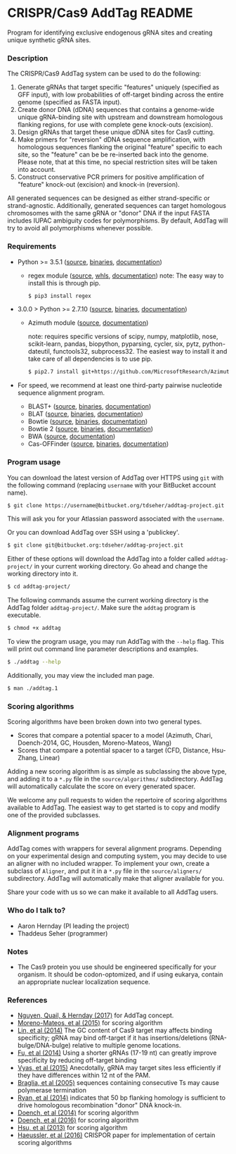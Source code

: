 # CRISPR/Cas9 AddTag README #

Program for identifying exclusive endogenous gRNA sites and creating unique synthetic gRNA sites.

### Description ###

The CRISPR/Cas9 AddTag system can be used to do the following:

 1. Generate gRNAs that target specific "features" uniquely (specified as GFF input), with low probabilities of off-target binding across the entire genome (specified as FASTA input).
 2. Create donor DNA (dDNA) sequences that contains a genome-wide unique gRNA-binding site with upstream and downstream homologous flanking regions, for use with complete gene knock-outs (excision).
 3. Design gRNAs that target these unique dDNA sites for Cas9 cutting.
 4. Make primers for "reversion" dDNA sequence amplification, with homologous sequences flanking the original "feature" specific to each site, so the "feature" can be be re-inserted back into the genome. Please note, that at this time, no special restriction sites will be taken into account.
 5. Construct conservative PCR primers for positive amplification of "feature" knock-out (excision) and knock-in (reversion).

All generated sequences can be designed as either strand-specific or strand-agnostic. Additionally, generated sequences can target homologous chromosomes with the same gRNA or "donor" DNA if the input FASTA includes IUPAC ambiguity codes for polymorphisms. By default, AddTag will try to avoid all polymorphisms whenever possible.

### Requirements ###

 * Python >= 3.5.1 ([source](https://www.python.org/downloads/), [binaries](https://www.python.org/downloads/), [documentation](https://docs.python.org/3/))
    - regex module ([source](https://bitbucket.org/mrabarnett/mrab-regex), [whls](https://pypi.python.org/pypi/regex), [documentation](https://pypi.python.org/pypi/regex))
      note: The easy way to install this is through pip.
      ```sh
      $ pip3 install regex
      ```

 * 3.0.0 > Python >= 2.7.10 ([source](https://www.python.org/downloads/), [binaries](https://www.python.org/downloads/), [documentation](https://docs.python.org/2/))
    - Azimuth module ([source](https://github.com/MicrosoftResearch/Azimuth), [documentation](https://www.microsoft.com/en-us/research/project/azimuth/))
      
      note: requires specific versions of scipy, numpy, matplotlib, nose, scikit-learn, pandas, biopython, pyparsing, cycler, six, pytz, python-dateutil, functools32, subprocess32. The easiest way to install it and take care of all dependencies is to use pip.
      ```sh
      $ pip2.7 install git+https://github.com/MicrosoftResearch/Azimuth.git
      ```

 * For speed, we recommend at least one third-party pairwise nucleotide sequence alignment program.
    - BLAST+ ([source](ftp://ftp.ncbi.nlm.nih.gov/blast/executables/blast+/LATEST), [binaries](ftp://ftp.ncbi.nlm.nih.gov/blast/executables/blast+/LATEST), [documentation](https://www.ncbi.nlm.nih.gov/books/NBK279690/))
    - BLAT ([source](https://genome.ucsc.edu/goldenPath/help/blatSpec.html), [binaries](http://hgdownload.cse.ucsc.edu/admin/exe/), [documentation](https://genome.ucsc.edu/goldenPath/help/blatSpec.html))
    - Bowtie ([source](https://github.com/BenLangmead/bowtie), [binaries](https://sourceforge.net/projects/bowtie-bio/files/bowtie/), [documentation](http://bowtie-bio.sourceforge.net/manual.shtml))
    - Bowtie 2 ([source](https://github.com/BenLangmead/bowtie2), [binaries](https://sourceforge.net/projects/bowtie-bio/files/bowtie2/), [documentation](http://bowtie-bio.sourceforge.net/bowtie2/manual.shtml))
    - BWA ([source](https://github.com/lh3/bwa), [documentation](http://bio-bwa.sourceforge.net/bwa.shtml))
    - Cas-OFFinder ([source](https://github.com/snugel/cas-offinder), [binaries](https://sourceforge.net/projects/cas-offinder/files/Binaries/), [documentation](http://www.rgenome.net/cas-offinder/portable))

### Program usage ###
You can download the latest version of AddTag over HTTPS using `git` with the following command (replacing `username` with your BitBucket account name).
```sh
$ git clone https://username@bitbucket.org/tdseher/addtag-project.git
```

This will ask you for your Atlassian password associated with the `username`.

Or you can download AddTag over SSH using a 'publickey'.
```sh
$ git clone git@bitbucket.org:tdseher/addtag-project.git
```

Either of these options will download the AddTag into a folder called `addtag-project/` in your current working directory. Go ahead and change the working directory into it.
```sh
$ cd addtag-project/
```

The following commands assume the current working directory is the AddTag folder `addtag-project/`. Make sure the `addtag` program is executable.
```sh
$ chmod +x addtag
```

To view the program usage, you may run AddTag with the `--help` flag. This will print out command line parameter descriptions and examples.
```sh
$ ./addtag --help
```

Additionally, you may view the included man page.
```sh
$ man ./addtag.1
```

### Scoring algorithms ###
Scoring algorithms have been broken down into two general types.

 * Scores that compare a potential spacer to a model (Azimuth, Chari, Doench-2014, GC, Housden, Moreno-Mateos, Wang)
 * Scores that compare a potential spacer to a target (CFD, Distance, Hsu-Zhang, Linear)

Adding a new scoring algorithm is as simple as subclassing the above type, and adding it to a `*.py` file in the `source/algorithms/` subdirectory. AddTag will automatically calculate the score on every generated spacer.

We welcome any pull requests to widen the repertoire of scoring algorithms available to AddTag. The easiest way to get started is to copy and modify one of the provided subclasses.

### Alignment programs ###
AddTag comes with wrappers for several alignment programs. Depending on your experimental design and computing system, you may decide to use an aligner with no included wrapper. To implement your own, create a subclass of `Aligner`, and put it in a `*.py` file in the `source/aligners/` subdirectory. AddTag will automatically make that aligner available for you.

Share your code with us so we can make it available to all AddTag users.

### Who do I talk to? ###

 * Aaron Hernday (PI leading the project)
 * Thaddeus Seher (programmer)

### Notes ###

 * The Cas9 protein you use should be engineered specifically for your organism. It should be codon-optomized, and if using eukarya, contain an appropriate nuclear localization sequence.

### References ###
 * [Nguyen, Quail, & Hernday (2017)](http://dx.doi.org/10.1128/mSphereDirect.00149-17) for AddTag concept.
 * [Moreno-Mateos, et al (2015)](http://dx.doi.org/10.1038/nmeth.3543) for scoring algorithm
 * [Lin, et al (2014)](http://dx.doi.org/10.1093/nar/gku402) The GC content of Cas9 target may affects binding specificity; gRNA may bind off-target if it has insertions/deletions (RNA-bulge/DNA-bulge) relative to multiple genome locations.
 * [Fu, et al (2014)](http://dx.doi.org/10.1038/nbt.2808) Using a shorter gRNAs (17-19 nt) can greatly improve specificity by reducing off-target binding
 * [Vyas, et al (2015)](http://dx.doi.org/10.1126/sciadv.1500248) Anecdotally, gRNA may target sites less efficiently if they have differences within 12 nt of the PAM.
 * [Braglia, et al (2005)](http://dx.doi.org/10.1074/jbc.M412238200) sequences containing consecutive Ts may cause polymerase termination
 * [Ryan, et al (2014)](http://dx.doi.org/10.7554/eLife.03703) indicates that 50 bp flanking homology is sufficient to drive homologous recombination "donor" DNA knock-in.
 * [Doench, et al (2014)](http://dx.doi.org/10.1038/nbt.3026) for scoring algorithm
 * [Doench, et al (2016)](http://dx.doi.org/10.1038/nbt.3437) for scoring algorithm
 * [Hsu, et al (2013)](http://dx.doi.org/10.1038/nbt.2647) for scoring algorithm
 * [Haeussler, et al (2016)](http://dx.doi.org/10.1186/s13059-016-1012-2) CRISPOR paper for implementation of certain scoring algorithms
